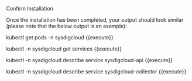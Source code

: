 Confirm Installation

Once the installation has been completed, your output should look similar (please note that the below output is an example):

kubectl get pods -n sysdigcloud {{execute}}
 
kubectl -n sysdigcloud get services {{execute}}

kubectl -n sysdigcloud describe service sysdigcloud-api {{execute}}
 
kubectl -n sysdigcloud describe service sysdigcloud-collector {{execute}}

